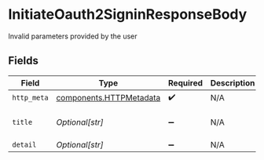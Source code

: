 # InitiateOauth2SigninResponseBody

Invalid parameters provided by the user


## Fields

| Field                                                              | Type                                                               | Required                                                           | Description                                                        | Example                                                            |
| ------------------------------------------------------------------ | ------------------------------------------------------------------ | ------------------------------------------------------------------ | ------------------------------------------------------------------ | ------------------------------------------------------------------ |
| `http_meta`                                                        | [components.HTTPMetadata](../../models/components/httpmetadata.md) | :heavy_check_mark:                                                 | N/A                                                                |                                                                    |
| `title`                                                            | *Optional[str]*                                                    | :heavy_minus_sign:                                                 | N/A                                                                | Missing required parameter                                         |
| `detail`                                                           | *Optional[str]*                                                    | :heavy_minus_sign:                                                 | N/A                                                                | redirect_uri                                                       |